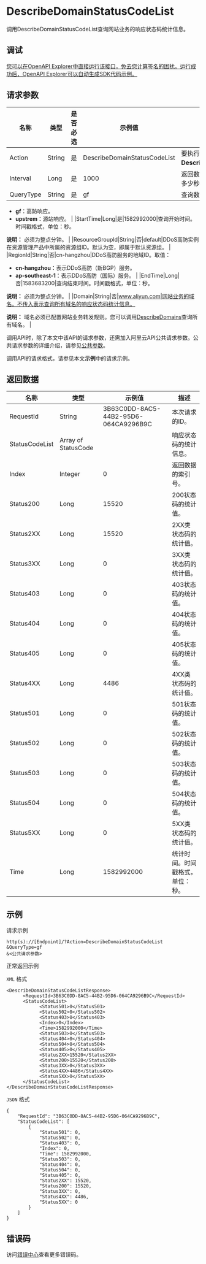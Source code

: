 # DescribeDomainStatusCodeList

调用DescribeDomainStatusCodeList查询网站业务的响应状态码统计信息。

## 调试

[您可以在OpenAPI Explorer中直接运行该接口，免去您计算签名的困扰。运行成功后，OpenAPI Explorer可以自动生成SDK代码示例。](https://api.aliyun.com/#product=ddoscoo&api=DescribeDomainStatusCodeList&type=RPC&version=2020-01-01)

## 请求参数

|名称|类型|是否必选|示例值|描述|
|--|--|----|---|--|
|Action|String|是|DescribeDomainStatusCodeList|要执行的操作。取值：**DescribeDomainStatusCodeList**。 |
|Interval|Long|是|1000|返回数据的步长，单位为秒，即每隔多少秒返回一个结果。 |
|QueryType|String|是|gf|查询数据的来源。取值：

 -   **gf**：高防响应。
-   **upstrem**：源站响应。 |
|StartTime|Long|是|1582992000|查询开始时间。时间戳格式，单位：秒。

 **说明：** 必须为整点分钟。 |
|ResourceGroupId|String|否|default|DDoS高防实例在资源管理产品中所属的资源组ID。默认为空，即属于默认资源组。 |
|RegionId|String|否|cn-hangzhou|DDoS高防服务的地域ID。取值：

 -   **cn-hangzhou**：表示DDoS高防（新BGP）服务。
-   **ap-southeast-1**：表示DDoS高防（国际）服务。 |
|EndTime|Long|否|1583683200|查询结束时间。时间戳格式，单位：秒。

 **说明：** 必须为整点分钟。 |
|Domain|String|否|www.aliyun.com|网站业务的域名。不传入表示查询所有域名的响应状态码统计信息。

 **说明：** 域名必须已配置网站业务转发规则。您可以调用[DescribeDomains](~~91724~~)查询所有域名。 |

调用API时，除了本文中该API的请求参数，还需加入阿里云API公共请求参数。公共请求参数的详细介绍，请参见[公共参数](~~157269~~)。

调用API的请求格式，请参见本文**示例**中的请求示例。

## 返回数据

|名称|类型|示例值|描述|
|--|--|---|--|
|RequestId|String|3B63C0DD-8AC5-44B2-95D6-064CA9296B9C|本次请求的ID。 |
|StatusCodeList|Array of StatusCode| |响应状态码的统计信息。 |
|Index|Integer|0|返回数据的索引号。 |
|Status200|Long|15520|200状态码的统计值。 |
|Status2XX|Long|15520|2XX类状态码的统计值。 |
|Status3XX|Long|0|3XX类状态码的统计值。 |
|Status403|Long|0|403状态码的统计值。 |
|Status404|Long|0|404状态码的统计值。 |
|Status405|Long|0|405状态码的统计值。 |
|Status4XX|Long|4486|4XX类状态码的统计值。 |
|Status501|Long|0|501状态码的统计值。 |
|Status502|Long|0|502状态码的统计值。 |
|Status503|Long|0|503状态码的统计值。 |
|Status504|Long|0|504状态码的统计值。 |
|Status5XX|Long|0|5XX类状态码的统计值。 |
|Time|Long|1582992000|统计时间。时间戳格式，单位：秒。 |

## 示例

请求示例

```
http(s)://[Endpoint]/?Action=DescribeDomainStatusCodeList
&QueryType=gf
&<公共请求参数>
```

正常返回示例

`XML` 格式

```
<DescribeDomainStatusCodeListResponse>
	  <RequestId>3B63C0DD-8AC5-44B2-95D6-064CA9296B9C</RequestId>
	  <StatusCodeList>
		    <Status501>0</Status501>
		    <Status502>0</Status502>
		    <Status403>0</Status403>
		    <Index>0</Index>
		    <Time>1582992000</Time>
		    <Status503>0</Status503>
		    <Status404>0</Status404>
		    <Status504>0</Status504>
		    <Status405>0</Status405>
		    <Status2XX>15520</Status2XX>
		    <Status200>15520</Status200>
		    <Status3XX>0</Status3XX>
		    <Status4XX>4486</Status4XX>
		    <Status5XX>0</Status5XX>
	  </StatusCodeList>
</DescribeDomainStatusCodeListResponse>
```

`JSON` 格式

```
{
	"RequestId": "3B63C0DD-8AC5-44B2-95D6-064CA9296B9C",
	"StatusCodeList": [
		{
			"Status501": 0,
			"Status502": 0,
			"Status403": 0,
			"Index": 0,
			"Time": 1582992000,
			"Status503": 0,
			"Status404": 0,
			"Status504": 0,
			"Status405": 0,
			"Status2XX": 15520,
			"Status200": 15520,
			"Status3XX": 0,
			"Status4XX": 4486,
			"Status5XX": 0
		}
	]
}
```

## 错误码

访问[错误中心](https://error-center.alibabacloud.com/status/product/ddoscoo)查看更多错误码。


